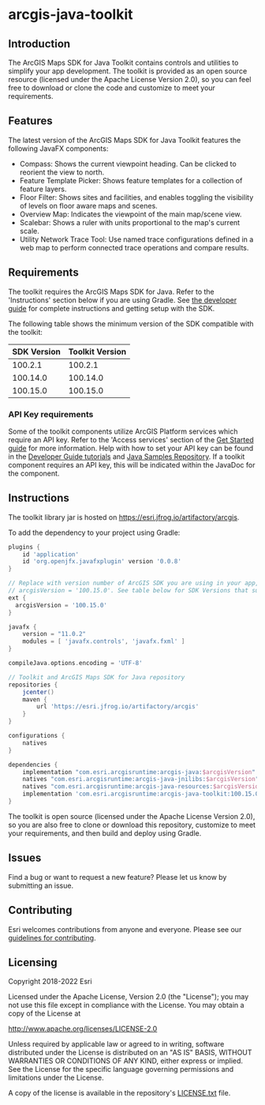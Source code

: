 # arcgis-java-toolkit

## Introduction

The ArcGIS Maps SDK for Java Toolkit contains controls and utilities to simplify your app development. The toolkit is provided as an open source resource (licensed under the Apache License Version 2.0), so you can feel free to download or clone the code and customize to meet your requirements.

## Features

The latest version of the ArcGIS Maps SDK for Java Toolkit features the following JavaFX components:

- Compass: Shows the current viewpoint heading. Can be clicked to reorient the view to north.
- Feature Template Picker: Shows feature templates for a collection of feature layers.
- Floor Filter: Shows sites and facilities, and enables toggling the visibility of levels on floor aware maps and scenes.
- Overview Map: Indicates the viewpoint of the main map/scene view.
- Scalebar: Shows a ruler with units proportional to the map's current scale.
- Utility Network Trace Tool: Use named trace configurations defined in a web map to perform connected trace operations and compare results.

## Requirements

The toolkit requires the ArcGIS Maps SDK for Java. Refer to the 'Instructions' section below if you are using Gradle.
See [the developer guide](https://developers.arcgis.com/java/install-and-set-up/) for complete instructions and
getting setup with the SDK.

The following table shows the minimum version of the SDK compatible with the toolkit:

| SDK Version | Toolkit Version |
|-------------|-----------------|
| 100.2.1     | 100.2.1         |
| 100.14.0    | 100.14.0        |
| 100.15.0    | 100.15.0        |

### API Key requirements

Some of the toolkit components utilize ArcGIS Platform services which require an API key. Refer to the 'Access services' section of the 
[Get Started guide](https://developers.arcgis.com/java/get-started/#3-access-services-and-content-with-an-api-key) 
for more information. Help with how to set your API key can be found in the 
[Developer Guide tutorials](https://developers.arcgis.com/java/maps-2d/tutorials/display-a-map/#set-your-api-key)
and [Java Samples Repository](https://github.com/Esri/arcgis-runtime-samples-java). If a toolkit component requires an API
key, this will be indicated within the JavaDoc for the component.

## Instructions

The toolkit library jar is hosted on https://esri.jfrog.io/artifactory/arcgis.

To add the dependency to your project using Gradle:
```groovy
plugins {
    id 'application'
    id 'org.openjfx.javafxplugin' version '0.0.8'
}

// Replace with version number of ArcGIS SDK you are using in your app, such as:
// arcgisVersion = '100.15.0'. See table below for SDK Versions that support the toolkit.
ext {
  arcgisVersion = '100.15.0'
}

javafx {
    version = "11.0.2"
    modules = [ 'javafx.controls', 'javafx.fxml' ]
}

compileJava.options.encoding = 'UTF-8'

// Toolkit and ArcGIS Maps SDK for Java repository
repositories {
    jcenter()
    maven {
        url 'https://esri.jfrog.io/artifactory/arcgis'
    }
}

configurations {
    natives
}

dependencies {
    implementation "com.esri.arcgisruntime:arcgis-java:$arcgisVersion"
    natives "com.esri.arcgisruntime:arcgis-java-jnilibs:$arcgisVersion"
    natives "com.esri.arcgisruntime:arcgis-java-resources:$arcgisVersion"
    implementation 'com.esri.arcgisruntime:arcgis-java-toolkit:100.15.0'
}
```

The toolkit is open source (licensed under the Apache License Version 2.0), so you are also free to clone or download this repository, customize to meet your requirements, and then build and deploy using Gradle.

## Issues

Find a bug or want to request a new feature?  Please let us know by submitting an issue.

## Contributing

Esri welcomes contributions from anyone and everyone. Please see our [guidelines for contributing](https://github.com/esri/contributing).

## Licensing
Copyright 2018-2022 Esri

Licensed under the Apache License, Version 2.0 (the "License");
you may not use this file except in compliance with the License.
You may obtain a copy of the License at

http://www.apache.org/licenses/LICENSE-2.0

Unless required by applicable law or agreed to in writing, software
distributed under the License is distributed on an "AS IS" BASIS,
WITHOUT WARRANTIES OR CONDITIONS OF ANY KIND, either express or implied.
See the License for the specific language governing permissions and
limitations under the License.

A copy of the license is available in the repository's [LICENSE.txt](LICENSE.txt) file.
